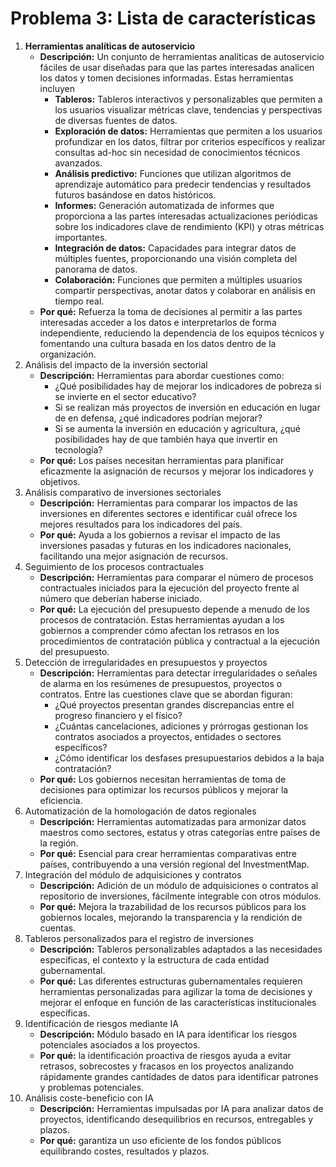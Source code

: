 # Problema 3: Lista de características

1. **Herramientas analíticas de autoservicio**
    - **Descripción:** Un conjunto de herramientas analíticas de autoservicio fáciles de usar diseñadas para que las partes interesadas analicen los datos y tomen decisiones informadas. Estas herramientas incluyen
        - **Tableros:** Tableros interactivos y personalizables que permiten a los usuarios visualizar métricas clave, tendencias y perspectivas de diversas fuentes de datos.
        - **Exploración de datos:** Herramientas que permiten a los usuarios profundizar en los datos, filtrar por criterios específicos y realizar consultas ad-hoc sin necesidad de conocimientos técnicos avanzados.
        - **Análisis predictivo:** Funciones que utilizan algoritmos de aprendizaje automático para predecir tendencias y resultados futuros basándose en datos históricos.
        - **Informes:** Generación automatizada de informes que proporciona a las partes interesadas actualizaciones periódicas sobre los indicadores clave de rendimiento (KPI) y otras métricas importantes.
        - **Integración de datos:** Capacidades para integrar datos de múltiples fuentes, proporcionando una visión completa del panorama de datos.
        - **Colaboración:** Funciones que permiten a múltiples usuarios compartir perspectivas, anotar datos y colaborar en análisis en tiempo real.
    - **Por qué:** Refuerza la toma de decisiones al permitir a las partes interesadas acceder a los datos e interpretarlos de forma independiente, reduciendo la dependencia de los equipos técnicos y fomentando una cultura basada en los datos dentro de la organización.
2. Análisis del impacto de la inversión sectorial
    - **Descripción:** Herramientas para abordar cuestiones como:
        - ¿Qué posibilidades hay de mejorar los indicadores de pobreza si se invierte en el sector educativo?
        - Si se realizan más proyectos de inversión en educación en lugar de en defensa, ¿qué indicadores podrían mejorar?
        - Si se aumenta la inversión en educación y agricultura, ¿qué posibilidades hay de que también haya que invertir en tecnología?
    - **Por qué:** Los países necesitan herramientas para planificar eficazmente la asignación de recursos y mejorar los indicadores y objetivos.
3. Análisis comparativo de inversiones sectoriales
    - **Descripción:** Herramientas para comparar los impactos de las inversiones en diferentes sectores e identificar cuál ofrece los mejores resultados para los indicadores del país.
    - **Por qué:** Ayuda a los gobiernos a revisar el impacto de las inversiones pasadas y futuras en los indicadores nacionales, facilitando una mejor asignación de recursos.
4. Seguimiento de los procesos contractuales
    - **Descripción:** Herramientas para comparar el número de procesos contractuales iniciados para la ejecución del proyecto frente al número que deberían haberse iniciado.
    - **Por qué:** La ejecución del presupuesto depende a menudo de los procesos de contratación. Estas herramientas ayudan a los gobiernos a comprender cómo afectan los retrasos en los procedimientos de contratación pública y contractual a la ejecución del presupuesto.
5. Detección de irregularidades en presupuestos y proyectos
    - **Descripción:** Herramientas para detectar irregularidades o señales de alarma en los resúmenes de presupuestos, proyectos o contratos. Entre las cuestiones clave que se abordan figuran:
        - ¿Qué proyectos presentan grandes discrepancias entre el progreso financiero y el físico?
        - ¿Cuántas cancelaciones, adiciones y prórrogas gestionan los contratos asociados a proyectos, entidades o sectores específicos?
        - ¿Cómo identificar los desfases presupuestarios debidos a la baja contratación?
    - **Por qué:** Los gobiernos necesitan herramientas de toma de decisiones para optimizar los recursos públicos y mejorar la eficiencia.
6. Automatización de la homologación de datos regionales
    - **Descripción:** Herramientas automatizadas para armonizar datos maestros como sectores, estatus y otras categorías entre países de la región.
    - **Por qué:** Esencial para crear herramientas comparativas entre países, contribuyendo a una versión regional del InvestmentMap.
7. Integración del módulo de adquisiciones y contratos
    - **Descripción:** Adición de un módulo de adquisiciones o contratos al repositorio de inversiones, fácilmente integrable con otros módulos.
    - **Por qué:** Mejora la trazabilidad de los recursos públicos para los gobiernos locales, mejorando la transparencia y la rendición de cuentas.
8. Tableros personalizados para el registro de inversiones
    - **Descripción:** Tableros personalizables adaptados a las necesidades específicas, el contexto y la estructura de cada entidad gubernamental.
    - **Por qué:** Las diferentes estructuras gubernamentales requieren herramientas personalizadas para agilizar la toma de decisiones y mejorar el enfoque en función de las características institucionales específicas.
9. Identificación de riesgos mediante IA
    - **Descripción:** Módulo basado en IA para identificar los riesgos potenciales asociados a los proyectos.
    - **Por qué:** la identificación proactiva de riesgos ayuda a evitar retrasos, sobrecostes y fracasos en los proyectos analizando rápidamente grandes cantidades de datos para identificar patrones y problemas potenciales.
10. Análisis coste-beneficio con IA
    - **Descripción:** Herramientas impulsadas por IA para analizar datos de proyectos, identificando desequilibrios en recursos, entregables y plazos.
    - **Por qué:** garantiza un uso eficiente de los fondos públicos equilibrando costes, resultados y plazos.

